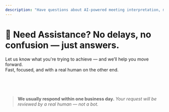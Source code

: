 ```yaml
---
description: "Have questions about AI-powered meeting interpretation, multilingual communication, or enterprise onboarding? We’re here to help — fast, human, and with no confusion."
---
```


# 💬 Need Assistance? No delays, no confusion — just answers.

Let us know what you're trying to achieve — and we’ll help you move forward.  
Fast, focused, and with a real human on the other end.

<br>

<ContactForm   
  formStyle="margin: 1rem auto;"  
  categoryLabel="What brings you to InterMind today? *"  
  categoryPlaceholderText="Choose your main reason…"  
  messageLabel="Tell us more *"  
  messagePlaceholderText="Anything you'd like to share — goals, context, or technical details."  
  buttonText="Get expert help now"  
  :services="[
    'I need help getting started',
    'I want to schedule a demo',
    'I have a technical issue or bug',
    'I need help with meeting integration',
    'I have questions about translation quality',
    'I need assistance with team onboarding',
    'I have billing or subscription questions',
    'I want to explore enterprise features',
    'I want to get Mind API application ID and token without restrictions',
    'General question or feedback'
  ]" />

<br>

> **We usually respond within one business day.**
> _Your request will be reviewed by a real human — not a bot._
